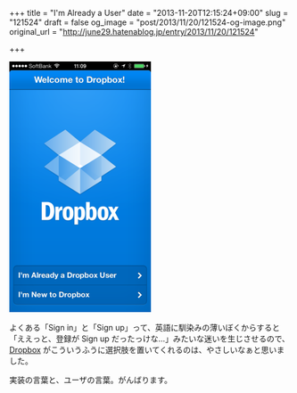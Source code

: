 +++
title = "I'm Already a User"
date = "2013-11-20T12:15:24+09:00"
slug = "121524"
draft = false
og_image = "post/2013/11/20/121524-og-image.png"
original_url = "http://june29.hatenablog.jp/entry/2013/11/20/121524"

+++

<p><span itemscope itemtype="http://schema.org/Photograph"><img src="/post/2013/11/20/121524-20131120121244.png" alt="f:id:june29:20131120121244p:plain" title="f:id:june29:20131120121244p:plain" class="hatena-fotolife" itemprop="image"></span></p>
<p>よくある「Sign in」と「Sign up」って、英語に馴染みの薄いぼくからすると「ええっと、登録が Sign up だったっけな…」みたいな迷いを生じさせるので、<a class="keyword" href="http://d.hatena.ne.jp/keyword/Dropbox">Dropbox</a> がこういうふうに選択肢を置いてくれるのは、やさしいなぁと思いました。</p>
<p>実装の言葉と、ユーザの言葉。がんばります。</p>